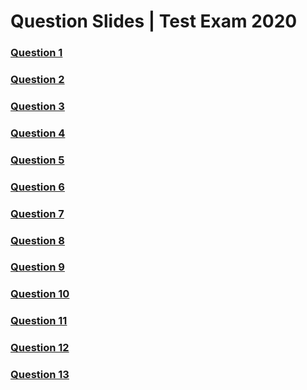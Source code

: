 # Question Slides | Test Exam 2020

### [Question 1](presentations/question-1.md)
### [Question 2](presentations/question-2.md)
### [Question 3](presentations/question-3.md)
### [Question 4](presentations/question-4.md)
### [Question 5](presentations/question-5.md)
### [Question 6](presentations/question-6.md)
### [Question 7](presentations/question-7.md)
### [Question 8](presentations/question-8.md)
### [Question 9](presentations/question-9.md)
### [Question 10](presentations/question-10.md)
### [Question 11](presentations/question-11.md)
### [Question 12](presentations/question-12.md)
### [Question 13](presentations/question-13.md)
